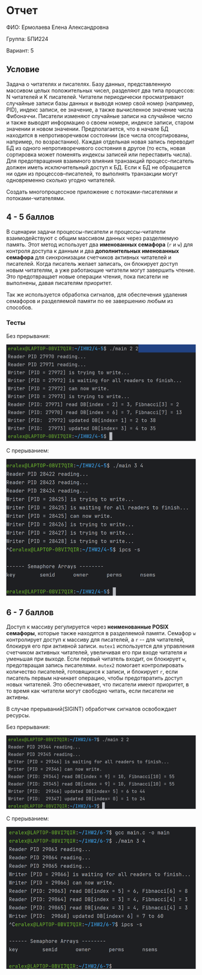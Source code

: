 # Отчет

ФИО: Ермолаева Елена Александровна

Группа: БПИ224

Вариант: 5

## Условие 

Задача о читателях и писателях. Базу данных, представленную массивом целых положительных чисел, разделяют два типа
процессов: N читателей и K писателей. Читатели периодически
просматривают случайные записи базы данных и выводя номер
свой номер (например, PID), индекс записи, ее значение, а также
вычисленное значение числа Фибоначчи. Писатели изменяют случайные записи на случайное число и также выводят информацию о
своем номере, индексе записи, старом значении и новом значении.
Предполагается, что в начале БД находится в непротиворечивом
состоянии (все числа отсортированы, например, по возрастанию).
Каждая отдельная новая запись переводит БД из одного непротиворечивого состояния в другое (то есть, новая сортировка может
поменять индексы записей или переставить числа). Для предотвращения взаимного влияния транзакций процесс–писатель должен
иметь исключительный доступ к БД. Если к БД не обращается
ни один из процессов–писателей, то выполнять транзакции могут
одновременно сколько угодно читателей.

Создать многопроцессное приложение с потоками-писателями
и потоками-читателями.


## 4 - 5 баллов

В сценарии задачи процессы-писатели и процессы-читатели 
взаимодействуют с общим массивом данных через разделяемую память.
Этот метод использует два __именованных семафора__ (`r` и `w`) для контроля доступа к данным и
два __дополнительных именованных семафора__ для синхронизации счетчиков активных 
читателей и писателей. Когда писатель желает записать, он блокирует доступ новым читателям, 
а уже работающие читатели могут завершить чтение. Это предотвращает 
новые операции чтения, пока писатели не выполнены, давая писателям приоритет.

Так же используется обработка сигналов, для обеспечения удаления семафоров и разделяемой
памяти по ее завершению любым из способов.

### Тесты 

Без прерывания:

![img_1.png](img/img_1.png)

С прерыванием:

![img.png](img/img.png)

## 6 - 7 баллов

Доступ к массиву регулируется через __неименованные POSIX семафоры__, 
которые также находятся в разделяемой памяти. 
Семафор `w` контролирует доступ к массиву для писателей, а `r` -- для читателей,
блокируя его при активной записи. `mutex1` используется для управления счетчиком активных
читателей, увеличивая его при входе читателя и уменьшая при выходе. 
Если первый читатель входит, он блокирует `w`, предотвращая запись писателями. 
`mutex2` помогает контролировать количество писателей, готовящихся к записи, и блокирует `r`,
если писатель первым начинает операцию, чтобы предотвратить доступ новых читателей. 
Это обеспечивает, что писатели имеют приоритет, в то время как читатели могут свободно читать,
если писатели не активны.

В случае прерываний(SIGINT) обработчик сигналов освобождает ресурсы.

Без прерывания:

![img_3.png](img/img_3.png)

С прерыванием:

![img_2.png](img/img_2.png)



